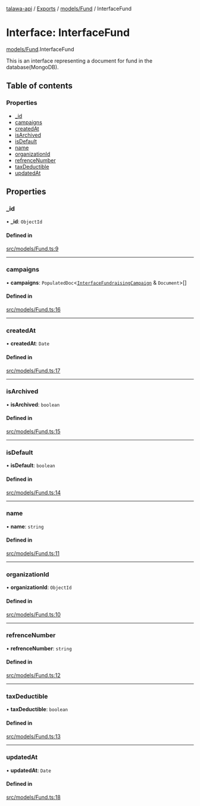[talawa-api](../README.md) / [Exports](../modules.md) / [models/Fund](../modules/models_Fund.md) / InterfaceFund

# Interface: InterfaceFund

[models/Fund](../modules/models_Fund.md).InterfaceFund

This is an interface representing a document for fund in the database(MongoDB).

## Table of contents

### Properties

- [\_id](models_Fund.InterfaceFund.md#_id)
- [campaigns](models_Fund.InterfaceFund.md#campaigns)
- [createdAt](models_Fund.InterfaceFund.md#createdat)
- [isArchived](models_Fund.InterfaceFund.md#isarchived)
- [isDefault](models_Fund.InterfaceFund.md#isdefault)
- [name](models_Fund.InterfaceFund.md#name)
- [organizationId](models_Fund.InterfaceFund.md#organizationid)
- [refrenceNumber](models_Fund.InterfaceFund.md#refrencenumber)
- [taxDeductible](models_Fund.InterfaceFund.md#taxdeductible)
- [updatedAt](models_Fund.InterfaceFund.md#updatedat)

## Properties

### \_id

• **\_id**: `ObjectId`

#### Defined in

[src/models/Fund.ts:9](https://github.com/PalisadoesFoundation/talawa-api/blob/c766886/src/models/Fund.ts#L9)

___

### campaigns

• **campaigns**: `PopulatedDoc`\<[`InterfaceFundraisingCampaign`](models_FundraisingCampaign.InterfaceFundraisingCampaign.md) & `Document`\>[]

#### Defined in

[src/models/Fund.ts:16](https://github.com/PalisadoesFoundation/talawa-api/blob/c766886/src/models/Fund.ts#L16)

___

### createdAt

• **createdAt**: `Date`

#### Defined in

[src/models/Fund.ts:17](https://github.com/PalisadoesFoundation/talawa-api/blob/c766886/src/models/Fund.ts#L17)

___

### isArchived

• **isArchived**: `boolean`

#### Defined in

[src/models/Fund.ts:15](https://github.com/PalisadoesFoundation/talawa-api/blob/c766886/src/models/Fund.ts#L15)

___

### isDefault

• **isDefault**: `boolean`

#### Defined in

[src/models/Fund.ts:14](https://github.com/PalisadoesFoundation/talawa-api/blob/c766886/src/models/Fund.ts#L14)

___

### name

• **name**: `string`

#### Defined in

[src/models/Fund.ts:11](https://github.com/PalisadoesFoundation/talawa-api/blob/c766886/src/models/Fund.ts#L11)

___

### organizationId

• **organizationId**: `ObjectId`

#### Defined in

[src/models/Fund.ts:10](https://github.com/PalisadoesFoundation/talawa-api/blob/c766886/src/models/Fund.ts#L10)

___

### refrenceNumber

• **refrenceNumber**: `string`

#### Defined in

[src/models/Fund.ts:12](https://github.com/PalisadoesFoundation/talawa-api/blob/c766886/src/models/Fund.ts#L12)

___

### taxDeductible

• **taxDeductible**: `boolean`

#### Defined in

[src/models/Fund.ts:13](https://github.com/PalisadoesFoundation/talawa-api/blob/c766886/src/models/Fund.ts#L13)

___

### updatedAt

• **updatedAt**: `Date`

#### Defined in

[src/models/Fund.ts:18](https://github.com/PalisadoesFoundation/talawa-api/blob/c766886/src/models/Fund.ts#L18)
